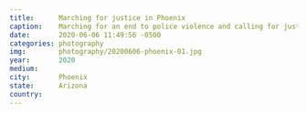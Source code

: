 ```yaml
---
title:  	Marching for justice in Phoenix
caption:	Marching for an end to police violence and calling for justice for Black lives
date:   	2020-06-06 11:49:56 -0500
categories: photography
img:		photography/20200606-phoenix-01.jpg
year:		2020
medium:
city:		Phoenix
state:		Arizona
country:
---
```

